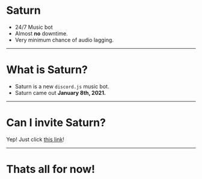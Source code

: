 # Saturn

- 24/7 Music bot
- Almost **no** downtime.
- Very minimum chance of audio lagging.

---
# What is Saturn?

- Saturn is a new ```discord.js``` music bot.
- Saturn came out **January 8th, 2021.**

---
# Can I invite Saturn?

Yep! Just click [this link](https://discord.com/oauth2/authorize?client_id=797164873644507136&permissions=37219398&scope=bot)!

---
# Thats all for now!

